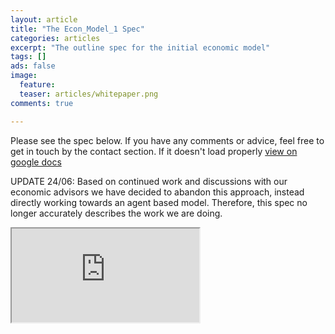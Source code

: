 ```yaml
---
layout: article
title: "The Econ_Model_1 Spec"
categories: articles
excerpt: "The outline spec for the initial economic model"
tags: []
ads: false
image:
  feature:
  teaser: articles/whitepaper.png
comments: true

---
```


Please see the spec below. If you have any comments or advice, feel free to get in touch by the contact section. If it doesn't load properly [view on google docs](https://drive.google.com/file/d/1_M5EmJUY_ba9nYFi1WhVAFiFRpQhhI3a/view?usp=sharing)

UPDATE 24/06: Based on continued work and discussions with our economic advisors we have decided to abandon this approach, instead directly working towards an agent based model. Therefore, this spec no longer accurately describes the work we are doing.

<div class='doc-container'>
<iframe class= 'doc-iframe' src="https://docs.google.com/document/d/e/2PACX-1vT889q8WAw6glyhW-D0tDxhC_MxfGJtN4O-3j1_LkUNtZzoduJtF4RE1vczNfEprA/pub?embedded=true"></iframe><!-- /.doc-iframe -->
</div><!-- /.doc-container -->
